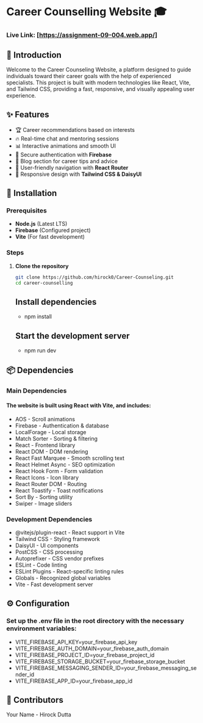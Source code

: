 
# Career Counselling Website 🎓
### Live Link: [https://assignment-09-004.web.app/]

## 📌 Introduction
 
Welcome to the Career Counseling Website, a platform designed to guide individuals toward their career goals with the help of experienced specialists. This project is built with modern technologies like React, Vite, and Tailwind CSS, providing a fast, responsive, and visually appealing user experience.

## ✨ Features

- 🏆 Career recommendations based on interests  
- 🔥 Real-time chat and mentoring sessions  
- 📊 Interactive animations and smooth UI  
- 🔑 Secure authentication with **Firebase**  
- 📜 Blog section for career tips and advice  
- 🔄 User-friendly navigation with **React Router**  
- 🎨 Responsive design with **Tailwind CSS & DaisyUI**  

## 🔧 Installation

### Prerequisites
- **Node.js** (Latest LTS)
- **Firebase** (Configured project)
- **Vite** (For fast development)

### Steps

1. **Clone the repository**
   ```sh
   git clone https://github.com/hirock0/Career-Counseling.git
   cd career-counselling

   ```
   ## Install dependencies
   - npm install
   ## Start the development server
   - npm run dev
  
 ## 📦 Dependencies
### Main Dependencies
#### The website is built using React with Vite, and includes:

- AOS - Scroll animations
- Firebase - Authentication & database
- LocalForage - Local storage
- Match Sorter - Sorting & filtering
- React - Frontend library
- React DOM - DOM rendering
- React Fast Marquee - Smooth scrolling text
- React Helmet Async - SEO optimization
- React Hook Form - Form validation
- React Icons - Icon library
- React Router DOM - Routing
- React Toastify - Toast notifications
- Sort By - Sorting utility
- Swiper - Image sliders

### Development Dependencies

- @vitejs/plugin-react - React support in Vite
- Tailwind CSS - Styling framework
- DaisyUI - UI components
- PostCSS - CSS processing
- Autoprefixer - CSS vendor prefixes
- ESLint - Code linting
- ESLint Plugins - React-specific linting rules
- Globals - Recognized global variables
- Vite - Fast development server



## ⚙️ Configuration
### Set up the .env file in the root directory with the necessary environment variables:

- VITE_FIREBASE_API_KEY=your_firebase_api_key
- VITE_FIREBASE_AUTH_DOMAIN=your_firebase_auth_domain
- VITE_FIREBASE_PROJECT_ID=your_firebase_project_id
- VITE_FIREBASE_STORAGE_BUCKET=your_firebase_storage_bucket
- VITE_FIREBASE_MESSAGING_SENDER_ID=your_firebase_messaging_sender_id
- VITE_FIREBASE_APP_ID=your_firebase_app_id

## 👥 Contributors
Your Name - Hirock Dutta
